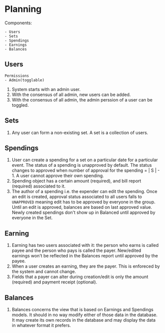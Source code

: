 # Planning

Components:

    - Users
    - Sets
    - Spendings
    - Earnings
    - Balances

## Users
    Permissions
    - Admin(togglable)

1. System starts with an admin user.
1. With the consensus of all admin, new users can be added.
1. With the consensus of all admin, the admin perssion of a user can be toggled.

## Sets
1. Any user can form a non-existing set. A set is a collection of users.

## Spendings
1. User can create a spending for a set on a particular date for a particular
    event. The status of a spending is unapproved by default. The status changes to
    approved when number of approval for the spending = | S | - 1. A user cannot
    approve their own spending. 
1. Spending object has a certain amount (required), and bill report (required)
    associated to it. 
1. The author of a spending i.e. the expender can edit the spending. Once an
    edit is created, approval status associated to all users falls to `UNAPPROVED`
    meaning edit has to be approved by everyone in the group. Until an edit is
    approved, balances are based on last approved value. Newly created spendings
    don't show up in Balanced until approved by everyone in the Set.

## Earning
1. Earning has two users associated with it: the person who earns is called payee
    and the person who pays is called the payer. New/edited earnings won't be 
    reflected in the Balances report until approved by the payee.
1. When a user creates an earning, they are the payer. This is enforeced by the system
    and cannot change.
1. Fields that a payer can alter during creation/edit is only the amount
    (required) and payment receipt (optional).

## Balances
1. Balances concerns the view that is based on Earnings and Spendings models. It should
    in no way modify either of those data in the database. It may create its own records
    in the database and may display the data in whatever format it prefers.
